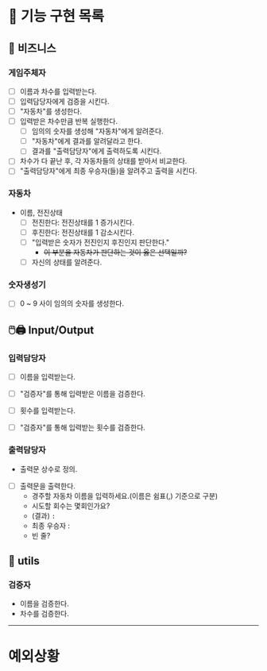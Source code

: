 # 🚀 기능 구현 목록
## 💼 비즈니스
### 게임주체자
- [ ] 이름과 차수를 입력받는다.
- [ ] 입력담당자에게 검증을 시킨다.
- [ ] "자동차"를 생성한다.
- [ ] 입력받은 차수만큼 반복 실행한다.
   - [ ] 임의의 숫자를 생성해 "자동차"에게 알려준다.
   - [ ] "자동차"에게 결과를 알려달라고 한다.
   - [ ] 결과를 "출력담당자"에게 출력하도록 시킨다.
- [ ] 차수가 다 끝난 후, 각 자동차들의 상태를 받아서 비교한다.
- [ ] "출력담당자"에게 최종 우승자(들)을 알려주고 출력을 시킨다.

### 자동차
- 이름, 전진상태
  - [ ] 전진한다: 전진상태를 1 증가시킨다.
  - [ ] 후진한다: 전진상태를 1 감소시킨다.
  - [ ] "입력받은 숫자가 전진인지 후진인지 판단한다."
     - ~~이 부분을 자동차가 판단하는 것이 옳은 선택일까?~~
  - [ ] 자신의 상태를 알려준다.

### 숫자생성기
- [ ] 0 ~ 9 사이 임의의 숫자를 생성한다.

## 🖱️🖨️ Input/Output
### 입력담당자
- [ ] 이름을 입력받는다.
- [ ] "검증자"를 통해 입력받은 이름을 검증한다.
- [ ] 횟수를 입력받는다.
- [ ] "검증자"를 통해 입력받는 횟수를 검증한다.


### 출력담당자
- 출력문 상수로 정의.
- [ ] 출력문을 출력한다.
   - 경주할 자동차 이름을 입력하세요.(이름은 쉼표(,) 기준으로 구분)
   - 시도할 회수는 몇회인가요?
   - (결과) ``` : ```
   - 최종 우승자 : 
   - 빈 줄?


## 🔧 utils
### 검증자
- 이름을 검증한다.
- 차수를 검증한다.

* * *
# 예외상황
